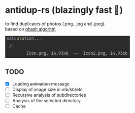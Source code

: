 # antidup-rs (blazingly fast 🚀)
to find duplicates of photos (.png, .jpg and .jpeg)                                
based on [phash algoritm](https://www.phash.org/docs/pubs/thesis_zauner.pdf)

![](example.png)

## TODO
- [x] Loading ~~animation~~ message
- [ ] Display of image size in mb/kb/etc
- [ ] Recursive analysis of subdirectories
- [ ] Analysis of the selected directory
- [ ] Cache
